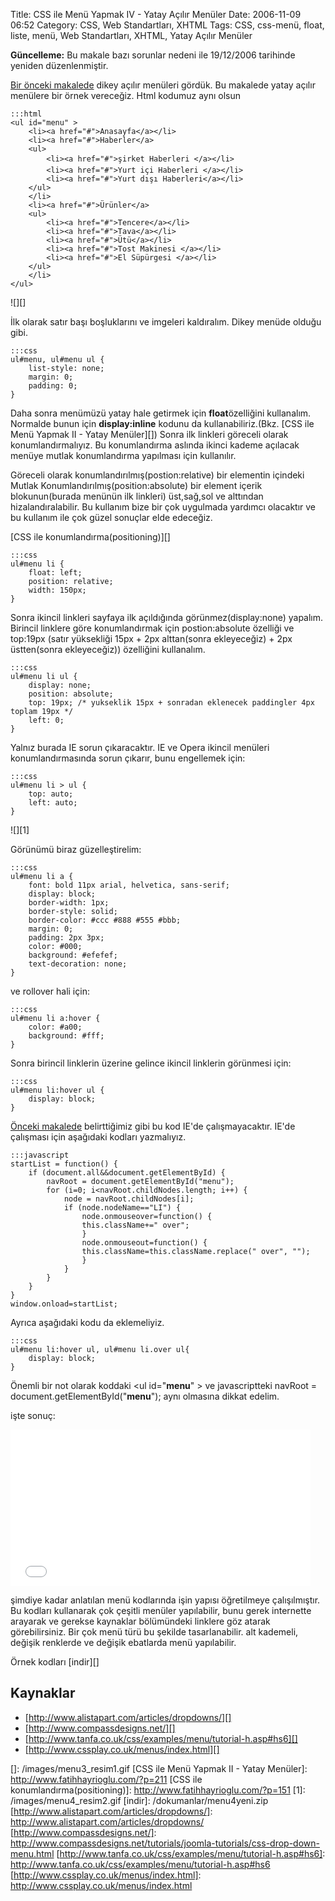 Title: CSS ile Menü Yapmak IV - Yatay Açılır Menüler
Date: 2006-11-09 06:52
Category: CSS, Web Standartları, XHTML
Tags: CSS, css-menü, float, liste, menü, Web Standartları, XHTML, Yatay Açılır Menüler

**Güncelleme:** Bu makale bazı sorunlar nedeni ile 19/12/2006 tarihinde
yeniden düzenlenmiştir.

[Bir önceki makalede][] dikey açılır menüleri gördük. Bu makalede yatay
açılır menülere bir örnek vereceğiz. Html kodumuz aynı olsun 

	:::html
	<ul id="menu" > 
	    <li><a href="#">Anasayfa</a></li> 
	    <li><a href="#">Haberler</a> 
	    <ul> 
	        <li><a href="#">şirket Haberleri </a></li> 
	        <li><a href="#">Yurt içi Haberleri </a></li> 
	        <li><a href="#">Yurt dışı Haberleri</a></li> 
	    </ul> 
	    </li> 
	    <li><a href="#">Ürünler</a> 
	    <ul>
	        <li><a href="#">Tencere</a></li> 
	        <li><a href="#">Tava</a></li> 
	        <li><a href="#">Ütü</a></li> 
	        <li><a href="#">Tost Makinesi </a></li> 
	        <li><a href="#">El Süpürgesi </a></li> 
	    </ul> 
	    </li> 
	</ul>

![][]

İlk olarak satır başı boşluklarını ve imgeleri kaldıralım. Dikey menüde
olduğu gibi.

	:::css
	ul#menu, ul#menu ul { 
	    list-style: none; 
	    margin: 0; 
	    padding: 0; 
	}

Daha sonra menümüzü yatay hale getirmek için **float**özelliğini
kullanalım. Normalde bunun için **display:inline** kodunu da
kullanabiliriz.(Bkz. [CSS ile Menü Yapmak II - Yatay Menüler][]) Sonra
ilk linkleri göreceli olarak konumlandırmalıyız. Bu konumlandırma
aslında ikinci kademe açılacak menüye mutlak konumlandırma yapılması
için kullanılır.

Göreceli olarak konumlandırılmış(postion:relative) bir elementin
içindeki Mutlak Konumlandırılmış(position:absolute) bir element içerik
blokunun(burada menünün ilk linkleri) üst,sağ,sol ve alttından
hizalandıralabilir. Bu kullanım bize bir çok uygulmada yardımcı
olacaktır ve bu kullanım ile çok güzel sonuçlar elde edeceğiz.

[CSS ile konumlandırma(positioning)][]

	:::css
	ul#menu li { 
	    float: left; 
	    position: relative; 
	    width: 150px; 
	}

Sonra ikincil linkleri sayfaya ilk açıldığında görünmez(display:none)
yapalım. Birincil linklere göre konumlandırmak için postion:absolute
özelliği ve top:19px (satır yüksekliği 15px + 2px alttan(sonra
ekleyeceğiz) + 2px üstten(sonra ekleyeceğiz)) özelliğini kullanalım.

	:::css
	ul#menu li ul { 
	    display: none; 
	    position: absolute; 
	    top: 19px; /* yukseklik 15px + sonradan eklenecek paddingler 4px toplam 19px */ 
	    left: 0; 
	}

Yalnız burada IE sorun çıkaracaktır. IE ve Opera ikincil menüleri
konumlandırmasında sorun çıkarır, bunu engellemek için:

	:::css
	ul#menu li > ul { 
	    top: auto; 
	    left: auto; 
	}


![][1]

Görünümü biraz güzelleştirelim:

	:::css
	ul#menu li a { 
	    font: bold 11px arial, helvetica, sans-serif; 
	    display: block; 
	    border-width: 1px; 
	    border-style: solid; 
	    border-color: #ccc #888 #555 #bbb; 
	    margin: 0; 
	    padding: 2px 3px; 
	    color: #000; 
	    background: #efefef; 
	    text-decoration: none; 
	}


ve rollover hali için:

	:::css
	ul#menu li a:hover { 
	    color: #a00; 
	    background: #fff; 
	}

Sonra birincil linklerin üzerine gelince ikincil linklerin görünmesi
için:

	:::css
	ul#menu li:hover ul { 
		display: block; 
	}


[Önceki makalede][Bir önceki makalede] belirttiğimiz gibi bu kod IE'de
çalışmayacaktır. IE'de çalışması için aşağıdaki kodları yazmalıyız.

	:::javascript
	startList = function() { 
	    if (document.all&&document.getElementById) { 
	        navRoot = document.getElementById("menu"); 
	        for (i=0; i<navRoot.childNodes.length; i++) { 
	            node = navRoot.childNodes[i]; 
	            if (node.nodeName=="LI") { 
	                node.onmouseover=function() { 
	                this.className+=" over"; 
	                } 
	                node.onmouseout=function() { 
	                this.className=this.className.replace(" over", ""); 
	                } 
	            } 
	        } 
	    } 
	} 
	window.onload=startList;

Ayrıca aşağıdaki kodu da eklemeliyiz.

	:::css
	ul#menu li:hover ul, ul#menu li.over ul{ 
		display: block; 
	}

Önemli bir not olarak koddaki <ul id="**menu**" \> ve javascriptteki navRoot = document.getElementById("**menu**"); aynı olmasına dikkat
edelim.

işte sonuç:

<iframe src="/dokumanlar/menu4.htm" width="480" height="250" frameborder="0" scrolling="auto"></iframe>

şimdiye kadar anlatılan menü kodlarında işin yapısı öğretilmeye
çalışılmıştır. Bu kodları kullanarak çok çeşitli menüler yapılabilir,
bunu gerek internette arayarak ve gerekse kaynaklar bölümündeki linklere
göz atarak görebilirsiniz. Bir çok menü türü bu şekilde tasarlanabilir.
alt kademeli, değişik renklerde ve değişik ebatlarda menü yapılabilir.

Örnek kodları [indir][]

## Kaynaklar

-   [http://www.alistapart.com/articles/dropdowns/][]
-   [http://www.compassdesigns.net/][]
-   [http://www.tanfa.co.uk/css/examples/menu/tutorial-h.asp#hs6][]
-   [http://www.cssplay.co.uk/menus/index.html][]

  [Bir önceki makalede]: http://www.fatihhayrioglu.com/?p=216
  []: /images/menu3_resim1.gif
  [CSS ile Menü Yapmak II - Yatay Menüler]: http://www.fatihhayrioglu.com/?p=211
  [CSS ile konumlandırma(positioning)]: http://www.fatihhayrioglu.com/?p=151
  [1]: /images/menu4_resim2.gif
  [indir]: /dokumanlar/menu4yeni.zip
  [http://www.alistapart.com/articles/dropdowns/]: http://www.alistapart.com/articles/dropdowns/
  [http://www.compassdesigns.net/]: http://www.compassdesigns.net/tutorials/joomla-tutorials/css-drop-down-menu.html
  [http://www.tanfa.co.uk/css/examples/menu/tutorial-h.asp#hs6]: http://www.tanfa.co.uk/css/examples/menu/tutorial-h.asp#hs6
  [http://www.cssplay.co.uk/menus/index.html]: http://www.cssplay.co.uk/menus/index.html
